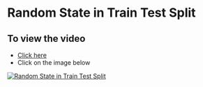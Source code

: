 # Random State in Train Test Split
## To view the video
* [Click here](https://youtu.be/c249O4giblM)
* Click on the image below

[![Random State in Train Test Split](http://img.youtube.com/vi/c249O4giblM/0.jpg)](http://www.youtube.com/watch?v=c249O4giblM)
